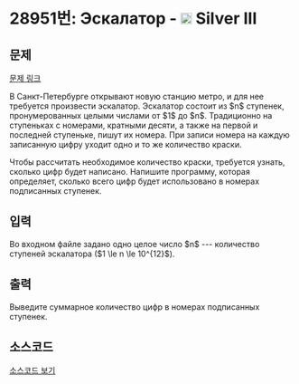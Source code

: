 # 28951번: Эскалатор - <img src="https://static.solved.ac/tier_small/8.svg" style="height:20px" /> Silver III

<!-- performance -->

<!-- 문제 제출 후 깃허브에 푸시를 했을 때 제출한 코드의 성능이 입력될 공간입니다.-->

<!-- end -->

## 문제

[문제 링크](https://boj.kr/28951)


<p>В Санкт-Петербурге открывают новую станцию метро, и для нее требуется произвести эскалатор. Эскалатор состоит из $n$ ступенек, пронумерованных целыми числами от $1$ до $n$. Традиционно на ступеньках с номерами, кратными десяти, а также на первой и последней ступеньке, пишут их номера. При записи номера на каждую записанную цифру уходит одно и то же количество краски.</p>

<p>Чтобы рассчитать необходимое количество краски, требуется узнать, сколько цифр будет написано. Напишите программу, которая определяет, сколько всего цифр будет использовано в номерах подписанных ступенек.</p>



## 입력


<p>Во входном файле задано одно целое число $n$ --- количество ступеней эскалатора ($1 \le n \le 10^{12}$).</p>



## 출력


<p>Выведите суммарное количество цифр в номерах подписанных ступенек.</p>



## 소스코드

[소스코드 보기](Эскалатор.py)